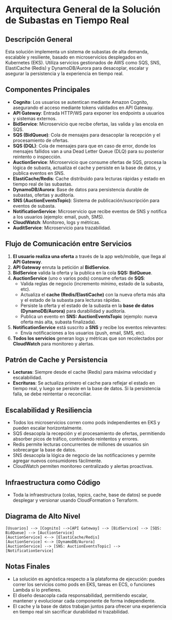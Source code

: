 # Arquitectura General de la Solución de Subastas en Tiempo Real

## Descripción General

Esta solución implementa un sistema de subastas de alta demanda, escalable y resiliente, basado en microservicios desplegados en Kubernetes (EKS). Utiliza servicios gestionados de AWS como SQS, SNS, ElastiCache (Redis) y DynamoDB/Aurora para desacoplar, escalar y asegurar la persistencia y la experiencia en tiempo real.

## Componentes Principales

- **Cognito**: Los usuarios se autentican mediante Amazon Cognito, asegurando el acceso mediante tokens validados en API Gateway.
- **API Gateway**: Entrada HTTP/WS para exponer los endpoints a usuarios y sistemas externos.
- **BidService**: Microservicio que recibe ofertas, las valida y las encola en SQS.
- **SQS (BidQueue)**: Cola de mensajes para desacoplar la recepción y el procesamiento de ofertas.
- **SQS (DQL)**: Cola de mensajes para que en caso de error, donde los mensajes fallidos van a una Dead Letter Queue (DLQ) para su posterior reintento o inspección.
- **AuctionService**: Microservicio que consume ofertas de SQS, procesa la lógica de subasta, actualiza el cache y persiste en la base de datos, y publica eventos en SNS.
- **ElastiCache/Redis**: Cache distribuido para lecturas rápidas y estado en tiempo real de las subastas.
- **DynamoDB/Aurora**: Base de datos para persistencia durable de subastas, ofertas y auditoría.
- **SNS (AuctionEventsTopic)**: Sistema de publicación/suscripción para eventos de subasta.
- **NotificationService**: Microservicio que recibe eventos de SNS y notifica a los usuarios (ejemplo: email, push, SMS).
- **CloudWatch**: Monitoreo, logs y métricas.
- **AuditService**: Microservicio para trazabilidad.

## Flujo de Comunicación entre Servicios

1. **El usuario realiza una oferta** a través de la app web/mobile, que llega al **API Gateway**.
2. **API Gateway** enruta la petición al **BidService**.
3. **BidService** valida la oferta y la publica en la cola **SQS: BidQueue**.
4. **AuctionService** (uno o varios pods) consume ofertas de **SQS**:
    - Valida reglas de negocio (incremento mínimo, estado de la subasta, etc).
    - Actualiza el **cache (Redis/ElastiCache)** con la nueva oferta más alta y el estado de la subasta para lecturas rápidas.
    - Persiste la oferta y el estado de la subasta en la **base de datos (DynamoDB/Aurora)** para durabilidad y auditoría.
    - Publica un evento en **SNS: AuctionEventsTopic** (ejemplo: nueva oferta más alta, subasta finalizada).
5. **NotificationService** está suscrito a **SNS** y recibe los eventos relevantes:
    - Envía notificaciones a los usuarios (push, email, SMS, etc).
6. **Todos los servicios** generan logs y métricas que son recolectados por **CloudWatch** para monitoreo y alertas.

## Patrón de Cache y Persistencia

- **Lecturas**: Siempre desde el cache (Redis) para máxima velocidad y escalabilidad.
- **Escrituras**: Se actualiza primero el cache para reflejar el estado en tiempo real, y luego se persiste en la base de datos. Si la persistencia falla, se debe reintentar o reconciliar.

## Escalabilidad y Resiliencia

- Todos los microservicios corren como pods independientes en EKS y pueden escalar horizontalmente.
- SQS desacopla la recepción y el procesamiento de ofertas, permitiendo absorber picos de tráfico, controlando reintentos y errores.
- Redis permite lecturas concurrentes de millones de usuarios sin sobrecargar la base de datos.
- SNS desacopla la lógica de negocio de las notificaciones y permite agregar nuevos consumidores fácilmente.
- CloudWatch permiten monitoreo centralizado y alertas proactivas.

## Infraestructura como Código

- Toda la infraestructura (colas, topics, cache, base de datos) se puede desplegar y versionar usando CloudFormation o Terraform.

## Diagrama de Alto Nivel

```
[Usuarios] --> [Cognito] -->[API Gateway] --> [BidService] --> [SQS: BidQueue] --> [AuctionService]
[AuctionService] <--> [ElastiCache/Redis]
[AuctionService] <--> [DynamoDB/Aurora]
[AuctionService] --> [SNS: AuctionEventsTopic] --> [NotificationService]
```

## Notas Finales

- La solución es agnóstica respecto a la plataforma de ejecución: puedes correr los servicios como pods en EKS, tareas en ECS, o funciones Lambda si lo prefieres.
- El diseño desacopla cada responsabilidad, permitiendo escalar, mantener y evolucionar cada componente de forma independiente.
- El cache y la base de datos trabajan juntos para ofrecer una experiencia en tiempo real sin sacrificar durabilidad ni trazabilidad. 